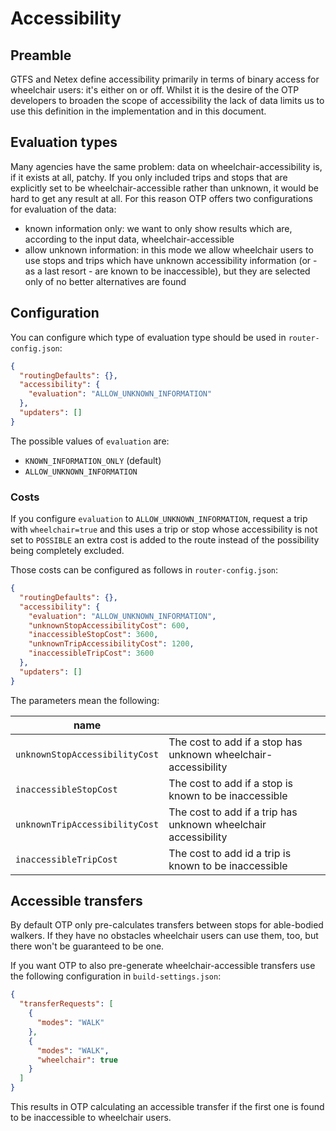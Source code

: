 # Accessibility

## Preamble

GTFS and Netex define accessibility primarily in terms of binary access for wheelchair users: it's
either on or off. Whilst it is the desire of the OTP developers to broaden the scope of
accessibility the lack of data limits us to use this definition in the implementation and in this
document.

## Evaluation types

Many agencies have the same problem: data on wheelchair-accessibility is, if it exists at all,
patchy. If you only included trips and stops that are explicitly set to be wheelchair-accessible
rather than unknown, it would be hard to get any result at all. For this reason OTP offers two
configurations for evaluation of the data:

- known information only: we want to only show results which are, according to the input data,
  wheelchair-accessible
- allow unknown information: in this mode we allow wheelchair users to use stops and trips which
  have unknown accessibility information (or - as a last resort - are known to be inaccessible), but
  they are selected only of no better alternatives are found

## Configuration

You can configure which type of evaluation type should be used in `router-config.json`:

```json
{
  "routingDefaults": {},
  "accessibility": {
    "evaluation": "ALLOW_UNKNOWN_INFORMATION"
  },
  "updaters": []
}

```

The possible values of `evaluation` are:

- `KNOWN_INFORMATION_ONLY` (default)
- `ALLOW_UNKNOWN_INFORMATION`

### Costs

If you configure `evaluation` to `ALLOW_UNKNOWN_INFORMATION`, request a trip with `wheelchair=true`
and this uses a trip or stop whose accessibility is not set to `POSSIBLE` an extra cost is added to
the route instead of the possibility being completely excluded.

Those costs can be configured as follows in `router-config.json`:

```json
{
  "routingDefaults": {},
  "accessibility": {
    "evaluation": "ALLOW_UNKNOWN_INFORMATION",
    "unknownStopAccessibilityCost": 600,
    "inaccessibleStopCost": 3600,
    "unknownTripAccessibilityCost": 1200,
    "inaccessibleTripCost": 3600
  },
  "updaters": []
}
```

The parameters mean the following:

| name                           |                                                                |
|--------------------------------|----------------------------------------------------------------|
| `unknownStopAccessibilityCost` | The cost to add if a stop has unknown wheelchair-accessibility |
| `inaccessibleStopCost`         | The cost to add if a stop is known to be inaccessible          |
| `unknownTripAccessibilityCost` | The cost to add if a trip has unknown wheelchair accessibility |
| `inaccessibleTripCost`         | The cost to add id a trip is known to be inaccessible          |

## Accessible transfers

By default OTP only pre-calculates transfers between stops for able-bodied walkers. If they have no
obstacles wheelchair users can use them, too, but there won't be guaranteed to be one.

If you want OTP to also pre-generate wheelchair-accessible transfers use the following configuration
in `build-settings.json`:

```json
{
  "transferRequests": [
    {
      "modes": "WALK"
    },
    {
      "modes": "WALK",
      "wheelchair": true
    }
  ]
}
```

This results in OTP calculating an accessible transfer if the first one is found to be inaccessible
to wheelchair users.
